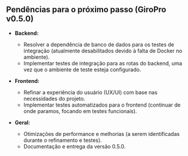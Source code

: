 ## Pendências para o próximo passo (GiroPro v0.5.0)

- **Backend:**
  - Resolver a dependência de banco de dados para os testes de integração (atualmente desabilitados devido à falta de Docker no ambiente).
  - Implementar testes de integração para as rotas do backend, uma vez que o ambiente de teste esteja configurado.

- **Frontend:**
  - Refinar a experiência do usuário (UX/UI) com base nas necessidades do projeto.
  - Implementar testes automatizados para o frontend (continuar de onde paramos, focando em testes funcionais).

- **Geral:**
  - Otimizações de performance e melhorias (a serem identificadas durante o refinamento e testes).
  - Documentação e entrega da versão 0.5.0.


